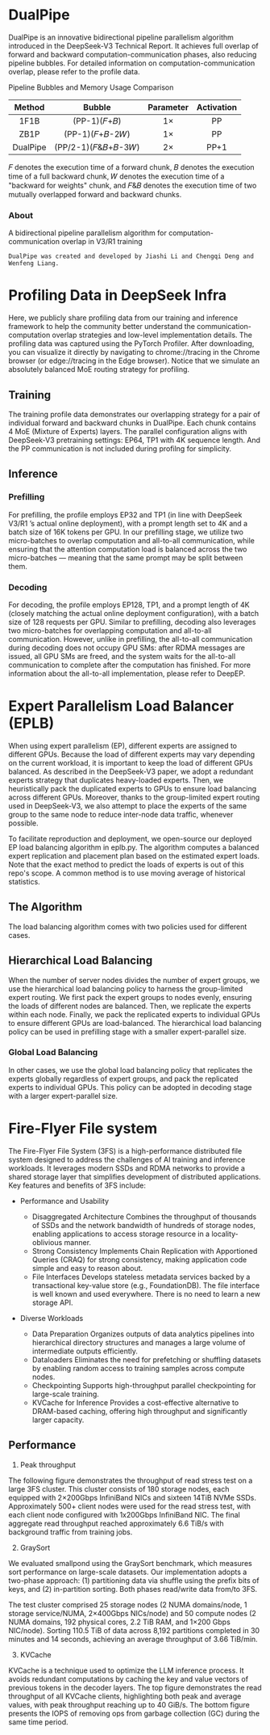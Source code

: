 # DualPipe
DualPipe is an innovative bidirectional pipeline parallelism algorithm introduced in the DeepSeek-V3 Technical Report. It achieves full overlap of forward and backward computation-communication phases, also reducing pipeline bubbles. For detailed information on computation-communication overlap, please refer to the profile data.

Pipeline Bubbles and Memory Usage Comparison

| Method    | Bubble                  | Parameter | Activation |
|:---------:|:-----------------------:|:---------:|:----------:|
| 1F1B      | (PP-1)(𝐹+𝐵)            | 1×        | PP         |
| ZB1P      | (PP-1)(𝐹+𝐵-2𝑊)         | 1×        | PP         |
| DualPipe  | (PP/2-1)(𝐹&𝐵+𝐵-3𝑊)     | 2×        | PP+1       |

𝐹 denotes the execution time of a forward chunk, 𝐵 denotes the execution time of a full backward chunk, 𝑊 denotes the execution time of a "backward for weights" chunk, and 𝐹&𝐵 denotes the execution time of two mutually overlapped forward and backward chunks.

### About
A bidirectional pipeline parallelism algorithm for computation-communication overlap in V3/R1 training

`DualPipe was created and developed by Jiashi Li and Chengqi Deng and Wenfeng Liang.`

# Profiling Data in DeepSeek Infra
Here, we publicly share profiling data from our training and inference framework to help the community better understand the communication-computation overlap strategies and low-level implementation details. The profiling data was captured using the PyTorch Profiler. After downloading, you can visualize it directly by navigating to chrome://tracing in the Chrome browser (or edge://tracing in the Edge browser). Notice that we simulate an absolutely balanced MoE routing strategy for profiling.

## Training
The training profile data demonstrates our overlapping strategy for a pair of individual forward and backward chunks in DualPipe. Each chunk contains 4 MoE (Mixture of Experts) layers. The parallel configuration aligns with DeepSeek-V3 pretraining settings: EP64, TP1 with 4K sequence length. And the PP communication is not included during profilng for simplicity.

## Inference
### Prefilling
For prefilling, the profile employs EP32 and TP1 (in line with DeepSeek V3/R1 ’s actual online deployment), with a prompt length set to 4K and a batch size of 16K tokens per GPU. In our prefilling stage, we utilize two micro-batches to overlap computation and all-to-all communication, while ensuring that the attention computation load is balanced across the two micro-batches — meaning that the same prompt may be split between them.

### Decoding
For decoding, the profile employs EP128, TP1, and a prompt length of 4K (closely matching the actual online deployment configuration), with a batch size of 128 requests per GPU. Similar to prefilling, decoding also leverages two micro-batches for overlapping computation and all-to-all communication. However, unlike in prefilling, the all-to-all communication during decoding does not occupy GPU SMs: after RDMA messages are issued, all GPU SMs are freed, and the system waits for the all-to-all communication to complete after the computation has finished. For more information about the all-to-all implementation, please refer to DeepEP.

# Expert Parallelism Load Balancer (EPLB)

When using expert parallelism (EP), different experts are assigned to different GPUs. Because the load of different experts may vary depending on the current workload, it is important to keep the load of different GPUs balanced. As described in the DeepSeek-V3 paper, we adopt a redundant experts strategy that duplicates heavy-loaded experts. Then, we heuristically pack the duplicated experts to GPUs to ensure load balancing across different GPUs. Moreover, thanks to the group-limited expert routing used in DeepSeek-V3, we also attempt to place the experts of the same group to the same node to reduce inter-node data traffic, whenever possible.

To facilitate reproduction and deployment, we open-source our deployed EP load balancing algorithm in eplb.py. The algorithm computes a balanced expert replication and placement plan based on the estimated expert loads. Note that the exact method to predict the loads of experts is out of this repo's scope. A common method is to use moving average of historical statistics.

## The Algorithm

The load balancing algorithm comes with two policies used for different cases.

## Hierarchical Load Balancing

When the number of server nodes divides the number of expert groups, we use the hierarchical load balancing policy to harness the group-limited expert routing. We first pack the expert groups to nodes evenly, ensuring the loads of different nodes are balanced. Then, we replicate the experts within each node. Finally, we pack the replicated experts to individual GPUs to ensure different GPUs are load-balanced. The hierarchical load balancing policy can be used in prefilling stage with a smaller expert-parallel size.

### Global Load Balancing

In other cases, we use the global load balancing policy that replicates the experts globally regardless of expert groups, and pack the replicated experts to individual GPUs. This policy can be adopted in decoding stage with a larger expert-parallel size.

# Fire-Flyer File system
The Fire-Flyer File System (3FS) is a high-performance distributed file system designed to address the challenges of AI training and inference workloads. It leverages modern SSDs and RDMA networks to provide a shared storage layer that simplifies development of distributed applications. Key features and benefits of 3FS include:

- Performance and Usability

    - Disaggregated Architecture Combines the throughput of thousands of SSDs and the network bandwidth of hundreds of storage nodes, enabling applications to access storage resource in a locality-oblivious manner.
    - Strong Consistency Implements Chain Replication with Apportioned Queries (CRAQ) for strong consistency, making application code simple and easy to reason about.
    - File Interfaces Develops stateless metadata services backed by a transactional key-value store (e.g., FoundationDB). The file interface is well known and used everywhere. There is no need to learn a new storage API.

- Diverse Workloads

    - Data Preparation Organizes outputs of data analytics pipelines into hierarchical directory structures and manages a large volume of intermediate outputs efficiently.
    - Dataloaders Eliminates the need for prefetching or shuffling datasets by enabling random access to training samples across compute nodes.
    - Checkpointing Supports high-throughput parallel checkpointing for large-scale training.
    - KVCache for Inference Provides a cost-effective alternative to DRAM-based caching, offering high throughput and significantly larger capacity.

## Performance
1. Peak throughput

The following figure demonstrates the throughput of read stress test on a large 3FS cluster. This cluster consists of 180 storage nodes, each equipped with 2×200Gbps InfiniBand NICs and sixteen 14TiB NVMe SSDs. Approximately 500+ client nodes were used for the read stress test, with each client node configured with 1x200Gbps InfiniBand NIC. The final aggregate read throughput reached approximately 6.6 TiB/s with background traffic from training jobs.

2. GraySort

We evaluated smallpond using the GraySort benchmark, which measures sort performance on large-scale datasets. Our implementation adopts a two-phase approach: (1) partitioning data via shuffle using the prefix bits of keys, and (2) in-partition sorting. Both phases read/write data from/to 3FS.

The test cluster comprised 25 storage nodes (2 NUMA domains/node, 1 storage service/NUMA, 2×400Gbps NICs/node) and 50 compute nodes (2 NUMA domains, 192 physical cores, 2.2 TiB RAM, and 1×200 Gbps NIC/node). Sorting 110.5 TiB of data across 8,192 partitions completed in 30 minutes and 14 seconds, achieving an average throughput of 3.66 TiB/min.

3. KVCache

KVCache is a technique used to optimize the LLM inference process. It avoids redundant computations by caching the key and value vectors of previous tokens in the decoder layers. The top figure demonstrates the read throughput of all KVCache clients, highlighting both peak and average values, with peak throughput reaching up to 40 GiB/s. The bottom figure presents the IOPS of removing ops from garbage collection (GC) during the same time period.
